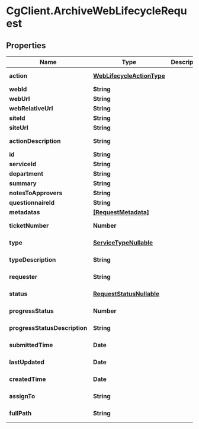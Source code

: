 # CgClient.ArchiveWebLifecycleRequest

## Properties

Name | Type | Description | Notes
------------ | ------------- | ------------- | -------------
**action** | [**WebLifecycleActionType**](WebLifecycleActionType.md) |  | [optional] [readonly] 
**webId** | **String** |  | [optional] 
**webUrl** | **String** |  | [optional] 
**webRelativeUrl** | **String** |  | [optional] 
**siteId** | **String** |  | [optional] 
**siteUrl** | **String** |  | [optional] 
**actionDescription** | **String** |  | [optional] [readonly] 
**id** | **String** |  | [optional] 
**serviceId** | **String** |  | [optional] 
**department** | **String** |  | [optional] 
**summary** | **String** |  | [optional] 
**notesToApprovers** | **String** |  | [optional] 
**questionnaireId** | **String** |  | [optional] 
**metadatas** | [**[RequestMetadata]**](RequestMetadata.md) |  | [optional] 
**ticketNumber** | **Number** |  | [optional] [readonly] 
**type** | [**ServiceTypeNullable**](ServiceTypeNullable.md) |  | [optional] [readonly] 
**typeDescription** | **String** |  | [optional] [readonly] 
**requester** | **String** |  | [optional] [readonly] 
**status** | [**RequestStatusNullable**](RequestStatusNullable.md) |  | [optional] [readonly] 
**progressStatus** | **Number** |  | [optional] [readonly] 
**progressStatusDescription** | **String** |  | [optional] [readonly] 
**submittedTime** | **Date** |  | [optional] [readonly] 
**lastUpdated** | **Date** |  | [optional] [readonly] 
**createdTime** | **Date** |  | [optional] [readonly] 
**assignTo** | **String** |  | [optional] [readonly] 
**fullPath** | **String** |  | [optional] [readonly] 


